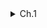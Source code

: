 <details>
<summary>Ch.1</summary>

#### 리액트의 장점이 무엇인가요?

#### 함수형 프로그래밍이란?

#### 좋은 함수는 어떤 함수인가요?

#### 자바스크립트에서 == 와 ===, Object.is 가 어떻게 다른지 설명해 주세요.

#### 자바스크립트에서 얕은 복사(Shallow Copy)와 깊은 복사(Deep Copy)에 대해 설명해 주세요.

#### 호이스팅에 대해 설명해주세요.

#### var, let, const 비교해주세요.

#### 자바스크립트 this에 대해 설명해주세요.

#### 렉시컬 스코프에 대해 설명해주세요.

#### 클로저가 무엇인지 그리고 JavaScript에서 어떤 경우에 활용하면 좋을지 예시와 함께 설명해주세요.

#### 스레드에 대해 설명해주세요.

#### 동기와 비동기에 대해 설명해주세요.

#### 마크로 태스크 큐와 마이크로 태스크 큐에 대해 설명해주세요.

#### 브라우저 렌더링 과정을 설명해주세요.

</details>
